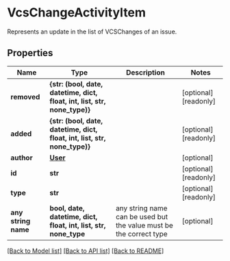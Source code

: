 # VcsChangeActivityItem

Represents an update in the list of VCSChanges of an issue.

## Properties
Name | Type | Description | Notes
------------ | ------------- | ------------- | -------------
**removed** | **{str: (bool, date, datetime, dict, float, int, list, str, none_type)}** |  | [optional] [readonly] 
**added** | **{str: (bool, date, datetime, dict, float, int, list, str, none_type)}** |  | [optional] [readonly] 
**author** | [**User**](User.md) |  | [optional] 
**id** | **str** |  | [optional] [readonly] 
**type** | **str** |  | [optional] [readonly] 
**any string name** | **bool, date, datetime, dict, float, int, list, str, none_type** | any string name can be used but the value must be the correct type | [optional]

[[Back to Model list]](../README.md#documentation-for-models) [[Back to API list]](../README.md#documentation-for-api-endpoints) [[Back to README]](../README.md)


